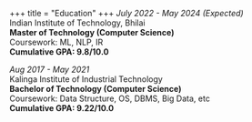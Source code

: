 +++
title = "Education"
+++
*July 2022 - May 2024 (Expected)*  
Indian Institute of Technology, Bhilai  
**Master of Technology (Computer Science)**  
Coursework: ML, NLP, IR  
**Cumulative GPA: 9.8/10.0**



*Aug 2017 - May 2021*  
Kalinga Institute of Industrial Technology  
**Bachelor of Technology (Computer Science)**  
Coursework: Data Structure, OS, DBMS, Big Data, etc  
**Cumulative GPA: 9.22/10.0**  
